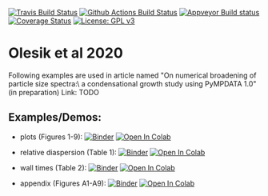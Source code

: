 [![Travis Build Status](https://travis-ci.org/atmos-cloud-sim-uj/PyMPDATA.svg?branch=master)](https://travis-ci.org/atmos-cloud-sim-uj/PyMPDATA)
[![Github Actions Build Status](https://github.com/atmos-cloud-sim-uj/PyMPDATA/workflows/Build%20Status/badge.svg?branch=master)](https://github.com/atmos-cloud-sim-uj/PyMPDATA/actions)
[![Appveyor Build status](http://ci.appveyor.com/api/projects/status/github/atmos-cloud-sim-uj/PyMPDATA?branch=master&svg=true)](https://ci.appveyor.com/project/slayoo/pympdata/branch/master)
[![Coverage Status](https://img.shields.io/codecov/c/github/atmos-cloud-sim-uj/PyMPDATA/master.svg)](https://codecov.io/github/atmos-cloud-sim-uj/PyMPDATA?branch=master)
[![License: GPL v3](https://img.shields.io/badge/License-GPL%20v3-blue.svg)](https://www.gnu.org/licenses/old-licenses/gpl-3.0.en.html)


# Olesik et al 2020
Following examples are used in article named "On numerical broadening of particle size spectra:\\
a condensational growth study using PyMPDATA 1.0" (in preparation)
Link: TODO
 
## Examples/Demos:
- plots (Figures 1-9):
  [![Binder](https://mybinder.org/badge_logo.svg)](https://mybinder.org/v2/gh/atmos-cloud-simm-uj/PyMPDATA.git/master?filepath=PyMPDATA_examples%2FOlesik_et_al_2020/demo_make_plots.ipynb)
  [![Open In Colab](https://colab.research.google.com/assets/colab-badge.svg)](https://colab.research.google.com/github/atmos-cloud-sim-uj/PyMPDATA/blob/master/PyMPDATA_examples/Olesik_et_al_2020/demo_make_plots.ipynb) 
  
- relative diaspersion (Table 1):
  [![Binder](https://mybinder.org/badge_logo.svg)](https://mybinder.org/v2/gh/atmos-cloud-simm-uj/PyMPDATA.git/master?filepath=PyMPDATA_examples%2FOlesik_et_al_2020/demo_make_dispersion_ratio.ipynb)
  [![Open In Colab](https://colab.research.google.com/assets/colab-badge.svg)](https://colab.research.google.com/github/atmos-cloud-sim-uj/PyMPDATA/blob/master/PyMPDATA_examples/Olesik_et_al_2020/demo_make_dispersion_ratio.ipynb)   
 
- wall times (Table 2):
  [![Binder](https://mybinder.org/badge_logo.svg)](https://mybinder.org/v2/gh/atmos-cloud-simm-uj/PyMPDATA.git/master?filepath=PyMPDATA_examples%2FOlesik_et_al_2020/demo_wall_times.ipynb)
  [![Open In Colab](https://colab.research.google.com/assets/colab-badge.svg)](https://colab.research.google.com/github/atmos-cloud-sim-uj/PyMPDATA/blob/master/PyMPDATA_examples/Olesik_et_al_2020/demo_wall_times.ipynb) 
  
- appendix (Figures A1-A9):
  [![Binder](https://mybinder.org/badge_logo.svg)](https://mybinder.org/v2/gh/atmos-cloud-simm-uj/PyMPDATA.git/master?filepath=PyMPDATA_examples%2FOlesik_et_al_2020/demo_make_convergences.ipynb)
  [![Open In Colab](https://colab.research.google.com/assets/colab-badge.svg)](https://colab.research.google.com/github/atmos-cloud-sim-uj/PyMPDATA/blob/master/PyMPDATA_examples/Olesik_et_al_2020/demo_make_convergences.ipynb) 